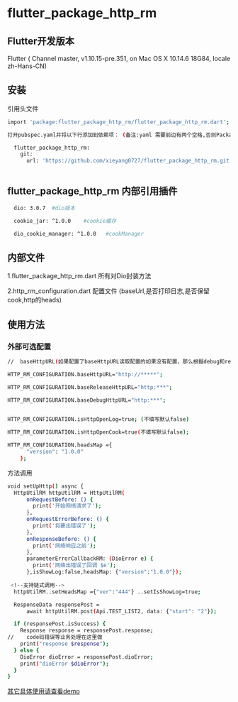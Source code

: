 # flutter_package_http_rm

## Flutter开发版本
 Flutter ( Channel master, v1.10.15-pre.351, on Mac OS X 10.14.6 18G84, locale
 zh-Hans-CN)

## 安装
引用头文件
```bash
import 'package:flutter_package_http_rm/flutter_package_http_rm.dart';
```

```bash
打开pubspec.yaml并将以下行添加到依赖项： (备注:yaml 需要前边有两个空格,否则Packages get失败)

  flutter_package_http_rm:
    git:
      url: 'https://github.com/xieyang0727/flutter_package_http_rm.git'
   
```

## flutter_package_http_rm 内部引用插件
```bash
  dio: 3.0.7  #dio版本

  cookie_jar: ^1.0.0    #cookie缓存

  dio_cookie_manager: ^1.0.0   #cookManager
```

## 内部文件

1.flutter_package_http_rm.dart   所有对Dio封装方法

2.http_rm_configuration.dart 配置文件 (baseUrl,是否打印日志,是否保留cook,http的heads)



## 使用方法

### 外部可选配置
```bash
//  baseHttpURL(如果配置了baseHttpURL读取配置的如果没有配置，那么根据debug和release自动读取baseReleaseHttpURL和baseDebugHttpURL)

HTTP_RM_CONFIGURATION.baseHttpURL="http://*****"; 

HTTP_RM_CONFIGURATION.baseReleaseHttpURL="http:***";

HTTP_RM_CONFIGURATION.baseDebugHttpURL="http:***";

    
HTTP_RM_CONFIGURATION.isHttpOpenLog=true; (不填写默认false)

HTTP_RM_CONFIGURATION.isHttpOpenCook=true(不填写默认false);

HTTP_RM_CONFIGURATION.headsMap ={
      "version": "1.0.0"
    };
```
方法调用
```bash 
void setUpHttp() async {
  HttpUtilRM httpUtilRM = HttpUtilRM(
      onRequestBefore: () {
        print('开始网络请求了');
      },
      onRequestErrorBefore: () {
        print('将要出错误了');
      },
      onResponseBefore: () {
        print('网络响应之前');
      },
      parameterErrorCallbackRM: (DioError e) {
        print('网络出错误了回调 $e');
      },isShowLog:false,headsMap: {"version":"1.0.0"});
 
 <!--支持链式调用-->
  httpUtilRM..setHeadsMap ={"ver":"444"} ..setIsShowLog=true;

  ResponseData responsePost =
      await httpUtilRM.post(Api.TEST_LIST2, data: {"start": "2"});

  if (responsePost.isSuccess) {
    Response response = responsePost.response;
//    code码错误等业务处理在这里做
    print("response $response");
  } else {
    DioError dioError = responsePost.dioError;
    print("dioError $dioError");
  }
}
```

[其它具体使用请查看demo](https://github.com/xieyang0727/flutterHttpDemo) 



